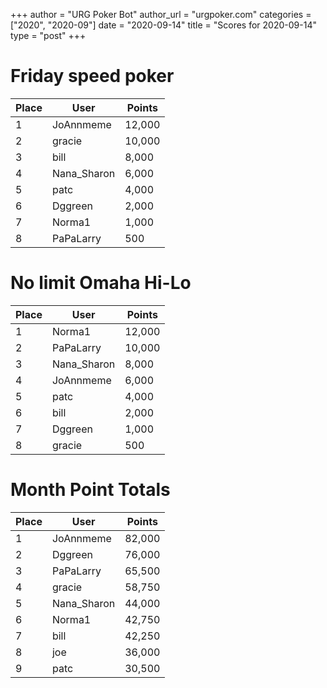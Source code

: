 +++
author = "URG Poker Bot"
author_url = "urgpoker.com"
categories = ["2020", "2020-09"]
date = "2020-09-14"
title = "Scores for 2020-09-14"
type = "post"
+++
# Friday speed poker

| Place | User | Points |
|-------|------|--------|
| 1 | JoAnnmeme | 12,000 |
| 2 | gracie | 10,000 |
| 3 | bill | 8,000 |
| 4 | Nana_Sharon | 6,000 |
| 5 | patc | 4,000 |
| 6 | Dggreen | 2,000 |
| 7 | Norma1 | 1,000 |
| 8 | PaPaLarry | 500 |

# No limit Omaha Hi-Lo

| Place | User | Points |
|-------|------|--------|
| 1 | Norma1 | 12,000 |
| 2 | PaPaLarry | 10,000 |
| 3 | Nana_Sharon | 8,000 |
| 4 | JoAnnmeme | 6,000 |
| 5 | patc | 4,000 |
| 6 | bill | 2,000 |
| 7 | Dggreen | 1,000 |
| 8 | gracie | 500 |

# Month Point Totals

| Place | User | Points |
|-------|------|--------|
| 1 | JoAnnmeme | 82,000 |
| 2 | Dggreen | 76,000 |
| 3 | PaPaLarry | 65,500 |
| 4 | gracie | 58,750 |
| 5 | Nana_Sharon | 44,000 |
| 6 | Norma1 | 42,750 |
| 7 | bill | 42,250 |
| 8 | joe | 36,000 |
| 9 | patc | 30,500 |
